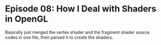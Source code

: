 # Episode 08: How I Deal with Shaders in OpenGL

Basically just merged the vertex shader and the fragment shader source codes in
one file, then parsed it to create the shaders.